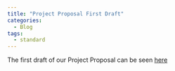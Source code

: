 ```yaml
---
title: "Project Proposal First Draft"
categories:
  - Blog
tags:
  - standard
---
```

The first draft of our Project Proposal can be seen [here](http://project-pans.github.io/assets/docs/ProposalDraft.pdf)
